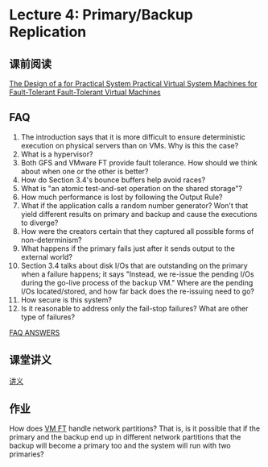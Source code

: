 # Lecture 4: Primary/Backup Replication

## 课前阅读

[The Design of a for Practical System Practical Virtual System Machines for Fault-Tolerant Fault-Tolerant Virtual Machines](vm-ft.pdf)

## FAQ

1. The introduction says that it is more difficult to ensure deterministic execution on physical servers than on VMs. Why is this the case?
1. What is a hypervisor?
1. Both GFS and VMware FT provide fault tolerance. How should we think about when one or the other is better?
1. How do Section 3.4's bounce buffers help avoid races?
1. What is "an atomic test-and-set operation on the shared storage"?
1. How much performance is lost by following the Output Rule?
1. What if the application calls a random number generator? Won't that yield different results on primary and backup and cause the executions to diverge?
1. How were the creators certain that they captured all possible forms of non-determinism?
1. What happens if the primary fails just after it sends output to the external world?
1. Section 3.4 talks about disk I/Os that are outstanding on the primary when a failure happens; it says "Instead, we re-issue the pending I/Os during the go-live process of the backup VM." Where are the pending I/Os located/stored, and how far back does the re-issuing need to go?
1. How secure is this system?
1. Is it reasonable to address only the fail-stop failures? What are other type of failures?

[FAQ ANSWERS](vm-ft-faq.txt.md)

## 课堂讲义

[讲义](l-vm-ft.txt.md)

## 作业

How does [VM FT](vm-ft.pdf) handle network partitions? That is, is it possible that if the primary and the backup end up in different network partitions that the backup will become a primary too and the system will run with two primaries?